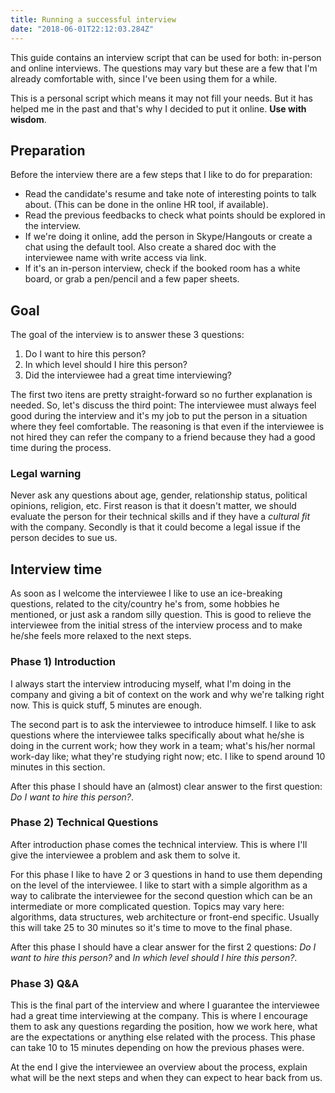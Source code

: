 ```yaml
---
title: Running a successful interview
date: "2018-06-01T22:12:03.284Z"
---
```


This guide contains an interview script that can be used for both: in-person and online interviews. The questions may vary but these are a few that I'm already comfortable with, since I've been using them for a while.

This is a personal script which means it may not fill your needs. But it has helped me in the past and that's why I decided to put it online. **Use with wisdom**.

## Preparation

Before the interview there are a few steps that I like to do for preparation:

- Read the candidate's resume and take note of interesting points to talk about. (This can be done in the online HR tool, if available).
- Read the previous feedbacks to check what points should be explored in the interview.
- If we're doing it online, add the person in Skype/Hangouts or create a chat using the default tool. Also create a shared doc with the interviewee name with write access via link.
- If it's an in-person interview, check if the booked room has a white board, or grab a pen/pencil and a few paper sheets.

## Goal

The goal of the interview is to answer these 3 questions:

1.  Do I want to hire this person?
2.  In which level should I hire this person?
3.  Did the interviewee had a great time interviewing?

The first two itens are pretty straight-forward so no further explanation is needed. So, let's discuss the third point: The interviewee must always feel good during the interview and it's my job to put the person in a situation where they feel comfortable. The reasoning is that even if the interviewee is not hired they can refer the company to a friend because they had a good time during the process.

### Legal warning

Never ask any questions about age, gender, relationship status, political opinions, religion, etc. First reason is that it doesn't matter, we should evaluate the person for their technical skills and if they have a _cultural fit_ with the company. Secondly is that it could become a legal issue if the person decides to sue us.

## Interview time

As soon as I welcome the interviewee I like to use an ice-breaking questions, related to the city/country he's from, some hobbies he mentioned, or just ask a random silly question. This is good to relieve the interviewee from the initial stress of the interview process and to make he/she feels more relaxed to the next steps.

### Phase 1) Introduction

I always start the interview introducing myself, what I'm doing in the company and giving a bit of context on the work and why we're talking right now. This is quick stuff, 5 minutes are enough.

The second part is to ask the interviewee to introduce himself. I like to ask questions where the interviewee talks specifically about what he/she is doing in the current work; how they work in a team; what's his/her normal work-day like; what they're studying right now; etc. I like to spend around 10 minutes in this section.

After this phase I should have an (almost) clear answer to the first question: _Do I want to hire this person?_.

### Phase 2) Technical Questions

After introduction phase comes the technical interview. This is where I'll give the interviewee a problem and ask them to solve it.

For this phase I like to have 2 or 3 questions in hand to use them depending on the level of the interviewee. I like to start with a simple algorithm as a way to calibrate the interviewee for the second question which can be an intermediate or more complicated question. Topics may vary here: algorithms, data structures, web architecture or front-end specific. Usually this will take 25 to 30 minutes so it's time to move to the final phase.

After this phase I should have a clear answer for the first 2 questions: _Do I want to hire this person?_ and _In which level should I hire this person?_.

### Phase 3) Q&A

This is the final part of the interview and where I guarantee the interviewee had a great time interviewing at the company. This is where I encourage them to ask any questions regarding the position, how we work here, what are the expectations or anything else related with the process. This phase can take 10 to 15 minutes depending on how the previous phases were.

At the end I give the interviewee an overview about the process, explain what will be the next steps and when they can expect to hear back from us.
